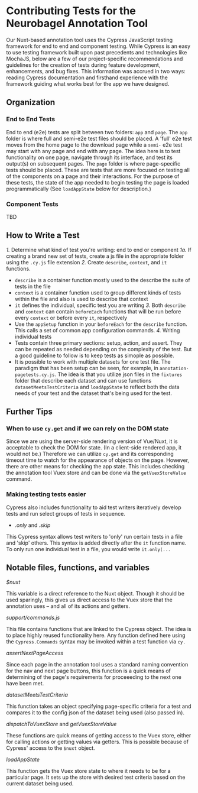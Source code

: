 # Contributing Tests for the Neurobagel Annotation Tool

Our Nuxt-based annotation tool uses the Cypress JavaScript testing framework for end to end and component testing.
While Cypress is an easy to use testing framework built upon past precedents and technologies like MochaJS, below are a few of our project-specific recommendations and guidelines for the creation of tests during feature development, enhancements, and bug fixes. This information was accrued in two ways: reading Cypress documentation and firsthand experience with the framework guiding what works best for the app we have designed.

## Organization

### End to End Tests

End to end (e2e) tests are split between two folders: `app` and `page`. The `app` folder is where full and semi-e2e test files should be placed. A 'full' e2e test moves from the home page to the download page while a `semi-` e2e test may start with any page and end with any page. The idea here is to test functionality on one page, navigate through its interface, and test its output(s) on subsequent pages. The `page` folder is where page-specific tests should be placed. These are tests that are more focused on testing all of the components on a page and their interactions. For the purpose of these tests, the state of the app needed to begin testing the page is loaded programmatically (See `loadAppState` below for description.)

### Component Tests

TBD

## How to Write a Test

*1.* Determine what kind of test you're writing: end to end or component
*1a.* If creating a brand new set of tests, create a js file in the appropriate folder using the `.cy.js` file extension
*2.* Create `describe`, `context`, and `it` functions.
  - `describe` is a container function mostly used to the describe the suite of tests in the file
  - `context` is a container function used to group different kinds of tests within the file and also is used to describe that context
  - `it` defines the individual, specific test you are writing
*3.* Both `describe` and `context` can contain `beforeEach` functions that will be run before every `context` or before every `it`, respectively
  - Use the `appSetup` function in your `beforeEach` for the `describe` function. This calls a set of common app configuration commands.
*4.* Writing individual tests
  - Tests contain three primary sections: setup, action, and assert. They can be repeated as needed depending on the complexity of the test. But a good guideline to follow is to keep tests as simople as possible.
  - It is possible to work with multiple datasets for one test file. The paradigm that has been setup can be seen, for example, in `annotation-pagetests.cy.js`. The idea is that you utilize json files in the `fixtures` folder that describe each dataset and can use functions `datasetMeetsTestCriteria` and `loadAppState` to reflect both the data needs of your test and the dataset that's being used for the test.

## Further Tips

### When to use `cy.get` and if we can rely on the DOM state

Since we are using the server-side rendering version of Vue/Nuxt, it is acceptable to check the DOM for state. (In a client-side rendered app, it would not be.) Therefore we can utilize `cy.get` and its corresponding timeout time to watch for the appearance of objects on the page. However, there are other means for checking the app state. This includes checking the annotation tool Vuex store and can be done via the `getVuexStoreValue` command.

### Making testing tests easier

Cypress also includes functionality to aid test writers iteratively develop tests and run select groups of tests in sequence.

* _.only_ and  _.skip_

This Cypress syntax allows test writers to 'only' run certain tests in a file and 'skip' others. This syntax is added directly after the `it` function name. To only run one individual test in a file, you would write `it.only(...`

## Notable files, functions, and variables

_$nuxt_

This variable is a direct reference to the Nuxt object. Though it should be used sparingly, this gives us direct access to the Vuex store that the annotation uses – and all of its actions and getters. 

_support/commands.js_

This file contains functions that are linked to the Cypress object. The idea is to place highly reused functionality here. Any function defined here using the `Cypress.Commands` syntax may be invoked within a test function via `cy.`

_assertNextPageAccess_

Since each page in the annotation tool uses a standard naming convention for the nav and next page buttons, this function is a quick means of determining of the page's requirements for proceeeding to the next one have been met.

_datasetMeetsTestCriteria_

This function takes an object specifying page-specific criteria for a test and compares it to the config json of the dataset being used (also passed in).

_dispatchToVuexStore_ and _getVuexStoreValue_

These functions are quick means of getting access to the Vuex store, either for calling actions or getting values via getters.
This is possible because of Cypress' access to the `$nuxt` object.

_loadAppState_

This function gets the Vuex store state to where it needs to be for a particular page. It sets up the store with desired test criteria based on the current dataset being used.









